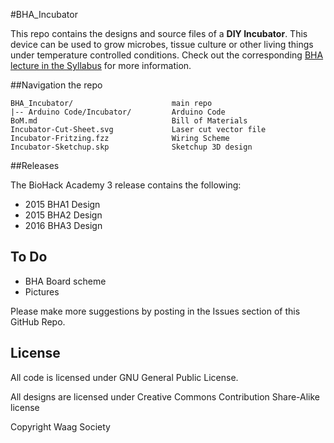 #BHA_Incubator

This repo contains the designs and source files of a **DIY Incubator**. This device can be used to grow microbes, tissue culture or other living things under temperature controlled conditions. Check out the corresponding [BHA lecture in the Syllabus](http://biohackacademy.github.io) for more information.

##Navigation the repo

 	BHA_Incubator/						main repo
 	|-- Arduino Code/Incubator/			Arduino Code
 	BoM.md								Bill of Materials
 	Incubator-Cut-Sheet.svg				Laser cut vector file
 	Incubator-Fritzing.fzz				Wiring Scheme
 	Incubator-Sketchup.skp				Sketchup 3D design
 	
##Releases

The BioHack Academy 3 release contains the following:

* 2015 BHA1 Design
* 2015 BHA2 Design
* 2016 BHA3 Design

## To Do

* BHA Board scheme
* Pictures

Please make more suggestions by posting in the Issues section of this GitHub Repo.

## License

All code is licensed under GNU General Public License.

All designs are licensed under Creative Commons Contribution Share-Alike license

Copyright Waag Society
